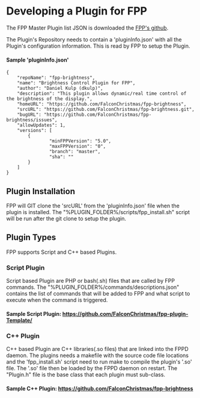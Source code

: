 # Developing a Plugin for FPP

The FPP Master Plugin list JSON is downloaded the [FPP's github](https://github.com/FalconChristmas/fpp-pluginList/blob/master/pluginList.json).

The Plugin's Repository needs to contain a 'pluginInfo.json' with all the Plugin's configuration information. This is read by FPP to setup the Plugin.

#### Sample 'pluginInfo.json'
```
{
	"repoName": "fpp-brightness",
	"name": "Brightness Control Plugin for FPP",
	"author": "Daniel Kulp (dkulp)",
	"description": "This plugin allows dynamic/real time control of the brightness of the display.",
	"homeURL": "https://github.com/FalconChristmas/fpp-brightness",
	"srcURL": "https://github.com/FalconChristmas/fpp-brightness.git",
	"bugURL": "https://github.com/FalconChristmas/fpp-brightness/issues",
	"allowUpdates": 1,
	"versions": [
		{
				"minFPPVersion": "5.0",
				"maxFPPVersion": "0",
				"branch": "master",
				"sha": ""
		}
	]
}

```
## Plugin Installation

FPP will GIT clone the 'srcURL' from the 'pluginInfo.json' file when the plugin is installed. 
The "%PLUGIN_FOLDER%/scripts/fpp_install.sh" script will be run after the git clone to setup the plugin.

## Plugin Types
FPP supports Script and C++ based Plugins.

### Script Plugin
Script based Plugin are PHP or bash(.sh) files that are called by FPP commands. 
The "%PLUGIN_FOLDER%/commands/descriptions.json" contains the list of commands that will be added to FPP and what script to execute when the command is triggered.

#### Sample Script Plugin: https://github.com/FalconChristmas/fpp-plugin-Template/

### C++ Plugin
C++ based Plugin are C++ libraries(.so files) that are linked into the FPPD daemon. 
The plugins needs a makefile with the source code file locations and the 'fpp_install.sh' script need to run make to compile the plugin's '.so' file. 
The '.so' file then be loaded by the FPPD daemon on restart. The "Plugin.h" file is the base class that each plugin must sub-class.

#### Sample C++ Plugin: https://github.com/FalconChristmas/fpp-brightness

